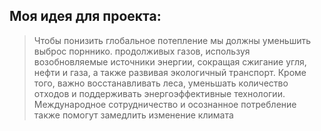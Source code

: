 ## Моя идея для проекта:
> Чтобы понизить глобальное потепление мы должны уменьшить выброс порннико. продолживых газов, используя возобновляемые источники энергии, сокращая сжигание угля, нефти и газа, а также развивая экологичный транспорт. Кроме того, важно восстанавливать леса, уменьшать количество отходов и поддерживать энергоэффективные технологии. Международное сотрудничество и осознанное потребление также помогут замедлить изменение климата
